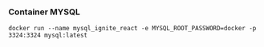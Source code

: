 ### Container MYSQL

```
docker run --name mysql_ignite_react -e MYSQL_ROOT_PASSWORD=docker -p 3324:3324 mysql:latest
```